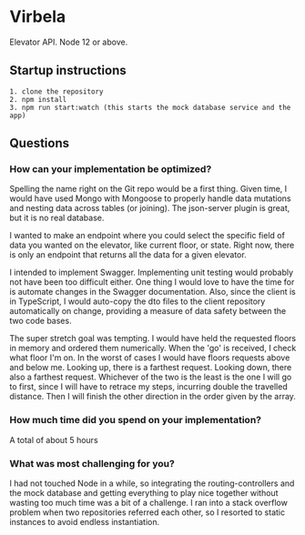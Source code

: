 # Virbela

 Elevator API. Node 12 or above.

## Startup instructions

    1. clone the repository
    2. npm install
    3. npm run start:watch (this starts the mock database service and the app)

## Questions

### How can your implementation be optimized?

Spelling the name right on the Git repo would be a first thing. Given time, I would have used Mongo with Mongoose to properly handle data mutations and nesting data across tables (or joining). The json-server plugin is great, but it is no real database.

I wanted to make an endpoint where you could select the specific field of data you wanted on the elevator, like current floor, or state. Right now, there is only an endpoint that returns all the data for a given elevator.

I intended to implement Swagger. Implementing unit testing would probably not have been too difficult either. One thing I would love to have the time for is automate changes in the Swagger documentation. Also, since the client is in TypeScript, I would auto-copy the dto files to the client repository automatically on change, providing a measure of data safety between the two code bases.

The super stretch goal was tempting. I would have held the requested floors in memory and ordered them numerically. When the 'go' is received, I check what floor I'm on. In the worst of cases I would have floors requests above and below me. Looking up, there is a farthest request. Looking down, there also a farthest request. Whichever of the two is the least is the one I will go to first, since I will have to retrace my steps, incurring double the travelled distance. Then I will finish the other direction in the order given by the array.


### How much time did you spend on your implementation?

A total of about 5 hours


### What was most challenging for you?

I had not touched Node in a while, so integrating the routing-controllers and the mock database and getting everything to play nice together without wasting too much time was a bit of a challenge. I ran into a stack overflow problem when two repositories referred each other, so I resorted to static instances to avoid endless instantiation.